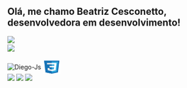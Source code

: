 ## Olá, me chamo Beatriz Cesconetto, desenvolvedora em desenvolvimento!

<div>
  <img src="https://github-readme-stats.vercel.app/api?username=Beacesconetto=contribs,issues,stars&count_private=true&show_icons=true&theme=radical" />
</div>

<div>
  <img src="https://github-readme-stats.vercel.app/api/top-langs/?username=DiegoAmorimDeSousa&hide=contribs,issues,stars&count_private=true&show_icons=true&theme=radical" />
</div>
  
<div style="display: inline_block"><br>
  <img align="center" alt="Diego-Js" height="30" width="40" src="https://raw.githubusercontent.com/devicons/devicon/master/icons/javascript/javascript-plain.svg>   
  <img align="center" alt="Diego-HTML" height="30" width="40" src="https://raw.githubusercontent.com/devicons/devicon/master/icons/html5/html5-original.svg">
  <img align="center" alt="Diego-CSS" height="30" width="40" src="https://raw.githubusercontent.com/devicons/devicon/master/icons/css3/css3-original.svg">
 
 
 
</div>
 
<div> 
  <a href="https://instagram.com/beatriz_cesconetto" target="_blank"><img src="https://img.shields.io/badge/-Instagram-%23E4405F?style=for-the-badge&logo=instagram&logoColor=white" target="_blank"></a>
  <a href = "mailto:beacesconetto203@gmail.com"><img src="https://img.shields.io/badge/-Gmail-%23333?style=for-the-badge&logo=gmail&logoColor=white" target="_blank"></a>
  <a href="https://www.linkedin.com/in/beatriz-cesonetto/" target="_blank"><img src="https://img.shields.io/badge/-LinkedIn-%230077B5?style=for-the-badge&logo=linkedin&logoColor=white" target="_blank"></a> 
 
</div>
